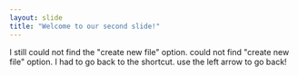 ```yaml
---
layout: slide
title: "Welcome to our second slide!"
---
```

I still could not find the "create new file" option. could not find "create new file" option.  I had to go back to the shortcut.
use the left arrow to go back!
